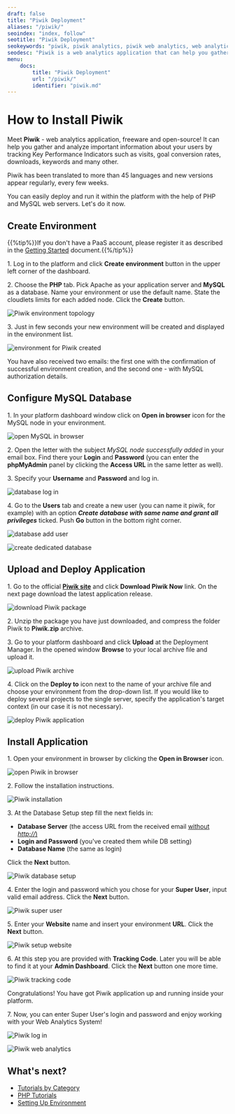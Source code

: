 ```yaml
---
draft: false
title: "Piwik Deployment"
aliases: "/piwik/"
seoindex: "index, follow"
seotitle: "Piwik Deployment"
seokeywords: "piwik, piwik analytics, piwik web analytics, web analytics system, install piwik, piwik deployment, piwik hosting, piwik paas, piwik tutorial, piwik guide"
seodesc: "Piwik is a web analytics application that can help you gather and analyze important information about users. Deploy your own Piwic web analytics system at the platform with this quick tutorial."
menu: 
    docs:
        title: "Piwik Deployment"
        url: "/piwik/"
        identifier: "piwik.md"
---
```


# How to Install Piwik

Meet **Piwik** - web analytics application, freeware and open-source! It can help you gather and analyze important information about your users by tracking Key Performance Indicators such as visits, goal conversion rates, downloads, keywords and many other.

Piwik has been translated to more than 45 languages and new versions appear regularly, every few weeks.

You can easily deploy and run it within the platform with the help of PHP and MySQL web servers. Let's do it now.


## Create Environment

{{%tip%}}If you don't have a PaaS account, please register it as described in the [Getting Started](/getting-started/) document.{{%/tip%}}

1\. Log in to the platform and click **Create environment** button in the upper left corner of the dashboard.

2\. Choose the **PHP** tab. Pick Apache as your application server and **MySQL** as a database. Name your environment or use the default name. State the cloudlets limits for each added node. Click the **Create** button.

![Piwik environment topology](01-piwik-environment-topology.png)

3\. Just in few seconds your new environment will be created and displayed in the environment list.

![environment for Piwik created](02-environment-for-piwik-created.png)

You have also received two emails: the first one with the confirmation of successful environment creation, and the second one - with MySQL authorization details. 
 

## Configure MySQL Database

1\. In your platform dashboard window click on **Open in browser** icon for the MySQL node in your environment.

![open MySQL in browser](03-open-mysql-in-browser.png)

2\. Open the letter with the subject *MySQL node successfully added* in your email box. Find there your **Login** and **Password** (you can enter the **phpMyAdmin** panel by clicking the **Access URL** in the same letter as well). 

3\. Specify your **Username** and **Password** and log in.

![database log in](04-database-log-in.png)

4\. Go to the **Users** tab and create a new user (you can name it piwik, for example) with an option ***Create database with same name and grant all privileges*** ticked. Push **Go** button in the bottom right corner.

![database add user](05-database-add-user.png)

![create dedicated database](06-create-dedicated-database.png)


## Upload and Deploy Application 

1\. Go to the official **[Piwik site](http://piwik.org/)** and click **Download Piwik Now** link. On the next page download the latest application release.

![download Piwik package](07-download-piwik-package.png)

2\. Unzip the package you have just downloaded, and compress the folder Piwik to **Piwik.zip** archive. 

3\. Go to your platform dashboard and click **Upload** at the Deployment Manager. In the opened window **Browse** to your local archive file and upload it.

![upload Piwik archive](08-upload-piwik-archive.png)

4\. Click on the **Deploy to** icon next to the name of your archive file and choose your environment from the drop-down list. If you would like to deploy several projects to the single server, specify the application's target context (in our case it is not necessary).

![deploy Piwik application](09-deploy-piwik-application.png)


## Install Application

1\. Open your environment in browser by clicking the **Open in Browser** icon.

![open Piwik in browser](10-open-piwik-in-browser.png)

2\. Follow the installation instructions. 

![Piwik installation](11-piwik-installation.png)

3\. At the Database Setup step fill the next fields in: 

* **Database Server** (the access URL from the received email <u>without *http://*)</u> 
* **Login and Password** (you've created them while DB setting)
* **Database Name** (the same as login)

Click the **Next** button.

![Piwik database setup](12-piwik-database-setup.png)

4\. Enter the login and password which you chose for your **Super User**, input valid email address. Click the **Next** button.

![Piwik super user](13-piwik-super-user.png)

5\. Enter your **Website** name and insert your environment **URL**. Click the **Next** button.

![Piwik setup website](14-piwik-setup-website.png)

6\. At this step you are provided with **Tracking Code**. Later you will be able to find it at your **Admin Dashboard**. Click the **Next** button one more time.

![Piwik tracking code](15-piwik-tracking-code.png)

Congratulations! You have got Piwik application up and running inside your platform.

7\. Now, you can enter Super User's login and password and enjoy working with your Web Analytics System!

![Piwik log in](16-piwik-log-in.png)

![Piwik web analytics](17-piwik-web-analytics.png)


## What's next?

* [Tutorials by Category](/tutorials-by-category/)
* [PHP Tutorials](/php-tutorials/)
* [Setting Up Environment](/setting-up-environment/)